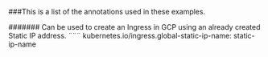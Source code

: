 ###This is a list of the annotations used in these examples.

####### Can be used to create an Ingress in GCP using an already created Static IP address.
¨¨¨
kubernetes.io/ingress.global-static-ip-name: static-ip-name 
